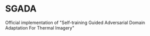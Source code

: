 # SGADA
Official implementation of "Self-training Guided Adversarial Domain Adaptation For Thermal Imagery"
